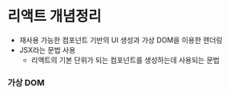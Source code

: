 # 리액트 개념정리

- 재사용 가능한 컴포넌트 기반의 UI 생성과 가상 DOM을 이용한 렌더링
- JSX라는 문법 사용
  - 리액트의 기본 단위가 되는 컴포넌트를 생성하는데 사용되는 문법

### 가상 DOM
